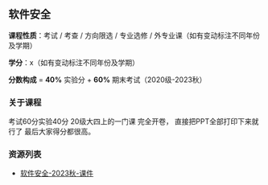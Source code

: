 ## 软件安全

**课程性质**：考试 / 考查 / 方向限选 / 专业选修 / 外专业课（如有变动标注不同年份及学期）

**学分**：x（如有变动标注不同年份及学期）

**分数构成** = **40%** 实验分 + **60%** 期末考试（2020级-2023秋）

### 关于课程

考试60分实验40分
20级大四上的一门课
完全开卷，
直接把PPT全部打印下来就行了
最后大家得分都很高。

### 资源列表

- [软件安全-2023秋-课件](https://raw.githubusercontent.com/HIT-FC-OpenCS/CS_Courses/main/信息安全/软件安全/课程学习资源/软件安全-2023秋-课件.pdf)

